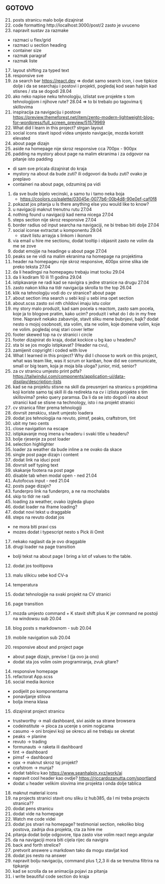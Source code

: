 ## GOTOVO
21. posts stranicu malo bolje dizajnirat
43. code formatting http://localhost:3000/post/2 zasto je uvuceno
22. napravit sustav za razmake
- razmaci u flex/grid
- razmaci u section heading
- container size
- razmak paragraf
- razmak liste
17. layout shifting za typed text
1. responsive sve
49. za search bar https://react.dev => dodat samo search icon, i ove tipkice dolje i da se searchaju i postovi i projekti, pogledaj kod sean halpin kad stisnes / sta se dogodi 28.04
50. ako neko napise neku tehnologiju, izlistat sve projekte s tom tehnologijom i njihove rute? 28.04 => to bi trebalo po tagovima tj skillovima
48. inspiracija za navigaciju i postove https://preview.themeforest.net/item/zento-modern-lightweight-blog-for-wordpress/full_screen_preview/51579969
1. What did I learn in this project? strgan layout
1. social icons stavit ispod videa umjesto navigacije, mozda koristit elevated
2. about page dizajn
20. aside na homepage nije skroz responsive cca 700px - 900px
21. padding na mystory about page na malim ekranima i za odgovor na pitanje isto padding
- di sam sve pricala dizajnirat do kraja
- mystory na about da bude zuti? ili odgovori da budu zuti? ovako je preplavo
- containeri na about page, odzumiraj pa vidi
1. da sve bude bijelo vecinski, a samo tu i tamo neka boja
   - https://coolors.co/palette/03045e-0077b6-00b4d8-90e0ef-caf0f8
15. pokazat jos pitanja u Is there anything else you would like to know?
16. u navigaciji maknut trenutnu rutu 27.04
17. nothing found u navigaciji kad nema nicega 27.04
18. steps section nije skroz responsive 27.04
19. border radius od input searcha na navigaciji, ne bi trebao biti dolje 27.04
20. social iconse extractat u komponentu 29.04
    - stavit listu arrayja s linkom i ikonom
21. via email u hire me sectionu, dodat tooltip i objasnit zasto ne volim da me se zove
22. dodat emojije na headinge u about page 27.04
23. peaks se ne vidi na malim ekranima na homepage na projektima
24. header na homepageu nije skroz responsive, 400px sirine slika ide preko teksta 27.04
25. da li headingsi na homepageu trebaju imat tocku 29.04
26. da li kodiram 10 ili 11 godina 29.04
27. istipkavanje ne radi kad se navigira s jedne stranice na drugu 27.04
28. zasto nakon klika na tldr navigacija skrolla to the top 26.04
29. klik na tehnologiju vodi do cv stranice? about page
30. about section ima search u sebi koji u sebi ima opet section
31. about.scss zasto svi nth childovi imaju istu color
32. my story malo produzit, kad sam pocela s reactom, zasto sam pocela, koje ja to blogove pratim, kako ucim? produzit i what do I do in my free time. Napravit nekako zabavnije, stavit sliku mene bubnjevi, bajk? dodat nesto o mojoj osobnosti, sta volim, sta ne volim, koje domene volim, koje ne volim. pogledaj onaj stari cover letter
33. footer skewed top na cv stranici i circle
34. footer dizajnirat do kraja, dodat kockice u bg kao u headeru?
35. sta bi se jos moglo istipkavat? (Header na cvu),
36. zamijenit copyright i coded with love
37. What I learned in this project? Why did I choose to work on this project, what was team like, was it scrum or kanban, how did we communicate, small or big team, koja je moja bila uloga? junior, mid, senior?
38. za cv stranicu umjesto print pdfa? https://tailwindui.com/components/application-ui/data-display/description-lists
39. kad se na projektu stisne na skill da preusmjeri na stranicu s projektima koji koriste samo taj skill ili da redirekta na cv i izlista projekte s tim skillovima? preko query paramsa. Da li da se isto dogodi i na about stranici kad se stisne na technology, isto i na projekt stranici
40. cv stranica filter prema tehnologiji
41. dovrsit zenskicu, stavit umjesto loadera
42. dodat jos tehnologija na revuto, pimsf, peaks, craftstrom, tint
43. ubit my two cents
44. close navigation na escape
45. istipkavanje mog imena u headeru i svaki title u headeru?
46. bolje rjesenje za post loader
47. selection highlighter
48. loader za weather da bude inline a ne ovako da skace
49. single post page dizajn i content
50. dodat link na iduci post
51. dovrsit self typing text
52. skakanje footera na post page
53. disable tab when modal open - ned 21.04
54. Autofocus input - ned 21.04
55. posts page dizajn?
56. funderpro link na funderpro, a ne na mochalabs
57. skip to tldr ne radi
58. loading za weather, ovako izgleda glupo
59. dodat loader na iframe loading?
60. dodat novi tekst u draggable
61. steps na revuto dodat jos

- ne mora biti pravi css
- mozes dodat i typescript nesto s Pick ili Omit

17. nekako naglasit da je ovo draggable
18. drugi loader na page transition

- bolji tekst na about page I bring a lot of values to the table.

12. dodat jos tooltipova

13. malu slikicu sebe kod CV-a
14. temperatura
15. dodat tehnologije na svaki projekt na CV stranici
16. page transition
17. mozda umjesto command + K stavit shift plus K jer command ne postoji na windowsu sub 20.04
18. blog posts s markdownom - sub 20.04
19. mobile navigation sub 20.04
20. responsive about and project page

- about page dizajn, previse I (ja ovo ja ono)
- dodat sta jos volim osim programiranja, zvuk gitare?

14. responsive homepage
15. refactorat App.scss
16. social media ikonice

- podijelit po komponentama
- ponavljanje stilova
- bolja imena klasa

15. dizajnirat project stranicu

- trustworthy -> mali dashboard, sivi aside sa strane browsera
- codeinstitute -> ploca za ucenje s onim nogicama
- casumo -> oni brojevi koji se okrecu ali ne trebaju se okretat
- peaks -> planine
- revuto -> trading
- formunauts -> raketa ili dashboard
- tint -> dashboard
- pimsf -> dashboard
- opx -> maknut skroz taj projekt?
- crafstrom -> munja?
- dodat tablicu kao https://www.seanhalpin.xyz/work/ai
- napravit cool header kao ovdje? https://riccardozanutta.com/sportland
- dodat u header velikim slovima ime projekta i onda dolje tablica

18. maknut material icons
19. na projects stranici stavit onu sliku iz hub385, da l mi treba projects stranica??
20. dodat pens stranicu
21. dodat vide na homepage
22. Watch me code videi
23. dodat jos stvari na homepage? testimonial section, nekoliko blog postova, zadnja dva projekta, cta za hire me
24. pitanja dodat bolje odgovore, tipa zasto vise volim react nego angular
25. da na navigaciji mora biti cijela rijec da navigira
26. back and forth strelice?
27. pretvorit answere u markdown tako da mogu stavljat kod
28. dodat jos nesto na answer
29. napravit bolju navigaciju, command plus 1,2,3 ili da se trenutna filtrira na tipkanje
30. kad se scrolla da se animacija pojavi za pitanja
31. i write beautiful code section do kraja
